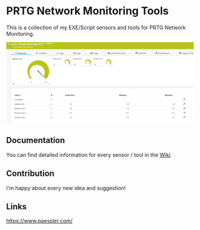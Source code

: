 # PRTG Network Monitoring Tools

This is a collection of my EXE/Script sensors and tools for PRTG Network Monitoring.

![Demo sensor](https://raw.githubusercontent.com/traveltypewriter/prtg/master/pictures/prtg-veeam-running-jobs-demo.PNG)

## Documentation
You can find detailed information for every sensor / tool in the [Wiki](https://github.com/traveltypewriter/prtg/wiki/).

## Contribution
I'm happy about every new idea and suggestion!

## Links
https://www.paessler.com/
